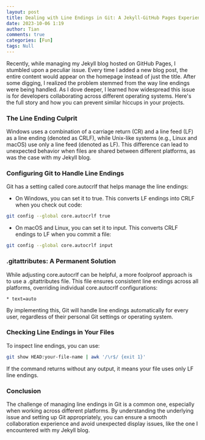```yaml
---
layout: post
title: Dealing with Line Endings in Git: A Jekyll-GitHub Pages Experience
date: 2023-10-06 1:19
author: Tian
comments: true
categories: [Fun]
tags: Null
---
```

Recently, while managing my Jekyll blog hosted on GitHub Pages, I stumbled upon a peculiar issue. Every time I added a new blog post, the entire content would appear on the homepage instead of just the title. After some digging, I realized the problem stemmed from the way line endings were being handled. As I dove deeper, I learned how widespread this issue is for developers collaborating across different operating systems. Here's the full story and how you can prevent similar hiccups in your projects.

### The Line Ending Culprit
Windows uses a combination of a carriage return (CR) and a line feed (LF) as a line ending (denoted as CRLF), while Unix-like systems (e.g., Linux and macOS) use only a line feed (denoted as LF). This difference can lead to unexpected behavior when files are shared between different platforms, as was the case with my Jekyll blog.

### Configuring Git to Handle Line Endings
Git has a setting called core.autocrlf that helps manage the line endings:

- On Windows, you can set it to true. This converts LF endings into CRLF when you check out code:

```bash
git config --global core.autocrlf true
```
- On macOS and Linux, you can set it to input. This converts CRLF endings to LF when you commit a file:

```bash
git config --global core.autocrlf input
```
### .gitattributes: A Permanent Solution
While adjusting core.autocrlf can be helpful, a more foolproof approach is to use a .gitattributes file. This file ensures consistent line endings across all platforms, overriding individual core.autocrlf configurations:

```arduino
* text=auto
```

By implementing this, Git will handle line endings automatically for every user, regardless of their personal Git settings or operating system.

### Checking Line Endings in Your Files
To inspect line endings, you can use:

```bash
git show HEAD:your-file-name | awk '/\r$/ {exit 1}'
```

If the command returns without any output, it means your file uses only LF line endings.

### Conclusion
The challenge of managing line endings in Git is a common one, especially when working across different platforms. By understanding the underlying issue and setting up Git appropriately, you can ensure a smooth collaboration experience and avoid unexpected display issues, like the one I encountered with my Jekyll blog.
